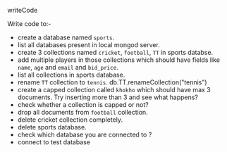 writeCode

Write code to:-

- create a database named `sports`.
- list all databases present in local mongod server.
- create 3 collections named `cricket`, `football`, `TT` in sports databse.
- add multiple players in those collections which should have fields like `name`, `age` and `email` and `bid_price`.
- list all collections in sports database.
- rename `TT` collection to `tennis`.
db.TT.renameCollection("tennis")
- create a capped collection called `khokho` which should have max 3 documents.
  Try inserting more than 3 and see what happens?
- check whether a collection is capped or not?
- drop all documents from `football` collection.
- delete cricket collection completely.
- delete sports database.
- check which database you are connected to ?
- connect to test database
